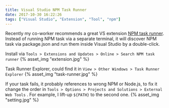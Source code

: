 ```yaml
---
title: Visual Studio NPM Task Runner
date: 2017-10-30 16:22:26
tags: ["Visual Studio", "Extension", "Tool", "npm"]
---
```


Recently my co-worker recommends a great VS extension [NPM task runner](https://marketplace.visualstudio.com/items?itemName=MadsKristensen.NPMTaskRunner). Instead of running NPM task via a separate terminal, it will discover NPM task via package.json and run them inside Visual Studio by a double-click.

Install via `Tools > Extensions and Updates > Online > Search NPM task runner`
{% asset_img "extension.jpg" %}

Task Runner Explorer, could find it in `View > Other Windows > Task Runner Explorer`
{% asset_img "task-runner.jpg" %}

If your task fails, it probably references to wrong NPM or Node.js, to fix it change the order in `Tools > Options > Projects and Solutions > External Web Tools` . For example, I lift-up `${PATH}` to the second one.
{% asset_img "setting.jpg" %}